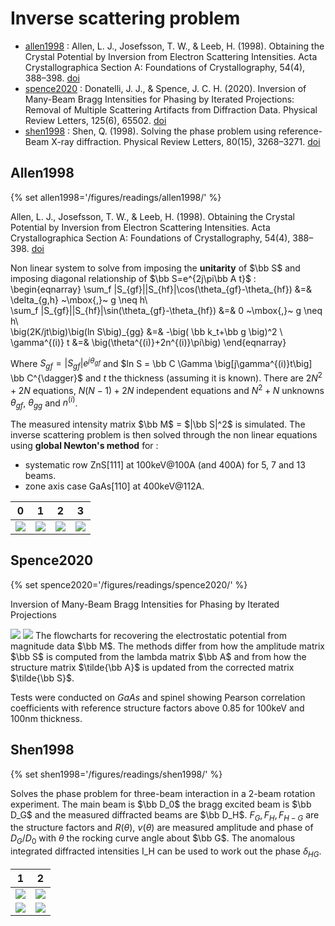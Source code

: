 # Inverse scattering problem
- [allen1998](#allen1998) : Allen, L. J., Josefsson, T. W., & Leeb, H. (1998). Obtaining the Crystal Potential by Inversion from Electron Scattering Intensities. Acta Crystallographica Section A: Foundations of Crystallography, 54(4), 388–398. [doi](https://doi.org/10.1107/S0108767398003560)
- [spence2020](#spence2020) : Donatelli, J. J., & Spence, J. C. H. (2020). Inversion of Many-Beam Bragg Intensities for Phasing by Iterated Projections: Removal of Multiple Scattering Artifacts from Diffraction Data. Physical Review Letters, 125(6), 65502. [doi](https://doi.org/10.1103/PhysRevLett.125.065502)
- [shen1998](#shen1998) : Shen, Q. (1998). Solving the phase problem using reference-Beam X-ray diffraction. Physical Review Letters, 80(15), 3268–3271. [doi](https://doi.org/10.1103/PhysRevLett.80.3268)




## Allen1998
{% set allen1998='/figures/readings/allen1998/' %}

Allen, L. J., Josefsson, T. W., & Leeb, H. (1998). Obtaining the Crystal Potential by Inversion from Electron Scattering Intensities. Acta Crystallographica Section A: Foundations of Crystallography, 54(4), 388–398. [doi](https://doi.org/10.1107/S0108767398003560)


Non linear system to solve from imposing the **unitarity** of $\bb S$ and imposing diagonal relationship of $\bb S=e^{2j\pi\bb A t}$ :
\begin{eqnarray}
  \sum_f |S_{gf}||S_{hf}|\cos(\theta_{gf}-\theta_{hf}) &=& \delta_{g,h}   ~\mbox{,}~ g \neq h\\   
  \sum_f |S_{gf}||S_{hf}|\sin(\theta_{gf}-\theta_{hf}) &=& 0              ~\mbox{,}~ g \neq h\\   
  \big(2K/jt\big)\big(ln S\big)_{gg} &=& -\big( \bb k_t+\bb g \big)^2 \\
  \gamma^{(i)} t &=& \big(\theta^{(i)}+2n^{(i)}\pi\big)
\end{eqnarray}

Where $S_{gf}=|S_{gf}|e^{j\theta_{gf}}$ and $ln S = \bb C \Gamma \big[j\gamma^{(i)}t\big] \bb C^{\dagger}$ and $t$ the thickness (assuming it is known). There are $2N^2+2N$ equations, $N(N-1)+2N$ independent equations and $N^2+N$ unknowns $\theta_{gf}$, $\theta_{gg}$ and $n^{(i)}$.


The measured intensity matrix $\bb M$ = $|\bb S|^2$ is simulated.
The inverse scattering problem is then solved through the non linear equations using **global Newton's method** for :

- systematic row ZnS[111] at 100keV@100A (and 400A) for  5, 7 and 13 beams.
- zone axis case GaAs[110] at 400keV@112A.

0  | 1  | 2  | 3
-- | -- | -- | --
[![]({{allen1998}}eq25.png)]({{allen1998}}eq25.png) | [![]({{allen1998}}fig1.png)]({{allen1998}}fig1.png) | [![]({{allen1998}}fig2.png)]({{allen1998}}fig2.png) | [![]({{allen1998}}fig3.png)]({{allen1998}}fig3.png)




## Spence2020
{% set spence2020='/figures/readings/spence2020/' %}

Inversion of Many-Beam Bragg Intensities for Phasing by Iterated Projections

[![]({{spence2020}}flowchart0.png)]({{spence2020}}flowchart0.png) [![]({{spence2020}}flowchart1.png)]({{spence2020}}flowchart1.png)
The flowcharts for recovering the electrostatic potential from magnitude data $\bb M$. The methods differ from how the amplitude matrix $\bb S$ is computed from the lambda matrix $\bb A$ and from how the structure matrix $\tilde{\bb A}$ is updated from the corrected matrix $\tilde{\bb S}$.

Tests were conducted on $GaAs$ and spinel showing Pearson correlation coefficients with reference structure factors above 0.85 for 100keV and 100nm thickness.  


## Shen1998
{% set shen1998='/figures/readings/shen1998/' %}

Solves the phase problem for three-beam interaction in a 2-beam rotation experiment.
The main beam is $\bb D_0$ the bragg excited beam is $\bb D_G$ and the measured diffracted beams are $\bb D_H$. $F_G, F_H, F_{H-G}$ are the structure factors and $R(\theta)$, $\nu(\theta)$ are measured amplitude and phase of $D_G/D_0$ with $\theta$ the rocking curve angle about $\bb G$. The anomalous integrated diffracted intensities I_H can be used to work out the phase $\delta_{HG}$.      

1  | 2
-- | --
[![]({{shen1998}}fig1.png)]({{shen1998}}fig1.png) |  [![]({{shen1998}}fig2.png)]({{shen1998}}fig2.png) |
![]({{shen1998}}eq1.png) | ![]({{shen1998}}eq4.png)
